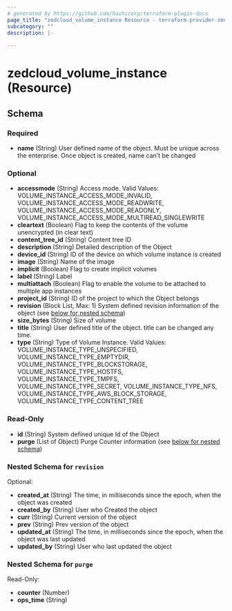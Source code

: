 ```yaml
---
# generated by https://github.com/hashicorp/terraform-plugin-docs
page_title: "zedcloud_volume_instance Resource - terraform-provider-zedcloud"
subcategory: ""
description: |-
  
---
```


# zedcloud_volume_instance (Resource)





<!-- schema generated by tfplugindocs -->
## Schema

### Required

- **name** (String) User defined name of the object. Must be unique across the enterprise. Once object is created, name can’t be changed

### Optional

- **accessmode** (String) Access mode. Valid Values: VOLUME_INSTANCE_ACCESS_MODE_INVALID, VOLUME_INSTANCE_ACCESS_MODE_READWRITE, VOLUME_INSTANCE_ACCESS_MODE_READONLY, VOLUME_INSTANCE_ACCESS_MODE_MULTIREAD_SINGLEWRITE
- **cleartext** (Boolean) Flag to keep the contents of the volume unencrypted (in clear text)
- **content_tree_id** (String) Content tree ID
- **description** (String) Detailed description of the Object
- **device_id** (String) ID of the device on which volume instance is created
- **image** (String) Name of the image
- **implicit** (Boolean) Flag to create implicit volumes
- **label** (String) Label
- **multiattach** (Boolean) Flag to enable the volume to be attached to multiple app instances
- **project_id** (String) ID of the project to which the Object belongs
- **revision** (Block List, Max: 1) System defined revision information of the object (see [below for nested schema](#nestedblock--revision))
- **size_bytes** (String) Size of volume
- **title** (String) User defined title of the object. title can be changed any time.
- **type** (String) Type of Volume Instance. Valid Values: VOLUME_INSTANCE_TYPE_UNSPECIFIED, VOLUME_INSTANCE_TYPE_EMPTYDIR, VOLUME_INSTANCE_TYPE_BLOCKSTORAGE, VOLUME_INSTANCE_TYPE_HOSTFS, VOLUME_INSTANCE_TYPE_TMPFS, VOLUME_INSTANCE_TYPE_SECRET, VOLUME_INSTANCE_TYPE_NFS, VOLUME_INSTANCE_TYPE_AWS_BLOCK_STORAGE, VOLUME_INSTANCE_TYPE_CONTENT_TREE

### Read-Only

- **id** (String) System defined unique Id of the Object
- **purge** (List of Object) Purge Counter information (see [below for nested schema](#nestedatt--purge))

<a id="nestedblock--revision"></a>
### Nested Schema for `revision`

Optional:

- **created_at** (String) The time, in milliseconds since the epoch, when the object was created
- **created_by** (String) User who Created the object
- **curr** (String) Current version of the object
- **prev** (String) Prev version of the object
- **updated_at** (String) The time, in milliseconds since the epoch, when the object was last updated
- **updated_by** (String) User who last updated the object


<a id="nestedatt--purge"></a>
### Nested Schema for `purge`

Read-Only:

- **counter** (Number)
- **ops_time** (String)


